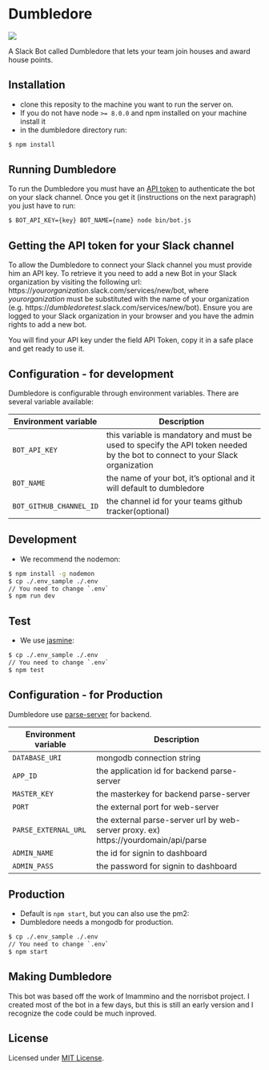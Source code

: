 # Dumbledore
![](https://travis-ci.org/kosslab-kr/Dumbledore.svg?branch=master)

A Slack Bot called Dumbledore that lets your team join houses and award house points.

## Installation 
* clone this reposity to the machine you want to run the server on.
* If you do not have node `>= 8.0.0` and npm installed on your machine install it
* in the dumbledore directory run:

```bash
$ npm install
```

## Running Dumbledore
To run the Dumbledore you must have an [API token](#getting-the-api-token-for-your-slack-channel) to authenticate the bot on your slack channel. Once you get it (instructions on the next paragraph) you just have to run:


```bash
$ BOT_API_KEY={key} BOT_NAME={name} node bin/bot.js
```

## Getting the API token for your Slack channel
To allow the Dumbledore to connect your Slack channel you must provide him an API key. To retrieve it you need to add a new Bot in your Slack organization by visiting the following url: https://*yourorganization*.slack.com/services/new/bot, where *yourorganization* must be substituted with the name of your organization (e.g. https://*dumbledoretest*.slack.com/services/new/bot). Ensure you are logged to your Slack organization in your browser and you have the admin rights to add a new bot.

You will find your API key under the field API Token, copy it in a safe place and get ready to use it.



## Configuration - for development
Dumbledore is configurable through environment variables. There are several variable available:

| Environment variable | Description |
|----------------------|-------------|
| `BOT_API_KEY` | this variable is mandatory and must be used to specify the API token needed by the bot to connect to your Slack organization |
| `BOT_NAME` | the name of your bot, it’s optional and it will default to dumbledore |
| `BOT_GITHUB_CHANNEL_ID` | the channel id for your teams github tracker(optional) |

## Development
* We recommend the nodemon:

```bash
$ npm install -g nodemon
$ cp ./.env_sample ./.env
// You need to change `.env`
$ npm run dev
```

## Test
* We use [jasmine](https://jasmine.github.io/):

```bash
$ cp ./.env_sample ./.env
// You need to change `.env`
$ npm test
```



## Configuration - for Production
Dumbledore use [parse-server](https://github.com/parse-community/parse-server) for backend.

| Environment variable | Description |
|----------------------|-------------|
| `DATABASE_URI` | mongodb connection string |
| `APP_ID` | the application id for backend parse-server |
| `MASTER_KEY` | the masterkey for backend parse-server |
| `PORT` | the external port for web-server |
| `PARSE_EXTERNAL_URL` | the external parse-server url by web-server proxy. ex) https://yourdomain/api/parse |
| `ADMIN_NAME` | the id for signin to dashboard |
| `ADMIN_PASS` | the password for signin to dashboard |

## Production
* Default is `npm start`, but you can also use the pm2:
* Dumbledore needs a mongodb for production.

```bash
$ cp ./.env_sample ./.env
// You need to change `.env`
$ npm start
```

## Making Dumbledore
This bot was based off the work of lmammino and the norrisbot project. I created most of the bot in a few days, but this is still an early version and I recognize the code could be much inproved.

## License

Licensed under [MIT License](LICENSE).
